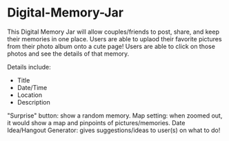 # Digital-Memory-Jar

This Digital Memory Jar will allow couples/friends to post, share, and keep their memories in one place. 
Users are able to uplaod their favorite pictures from their photo album onto a cute page! 
Users are able to click on those photos and see the details of that memory.

Details include: 
  - Title
  - Date/Time
  - Location
  - Description
  
"Surprise" button: show a random memory. 
Map setting: when zoomed out, it would show a map and pinpoints of pictures/memories. 
Date Idea/Hangout Generator: gives suggestions/ideas to user(s) on what to do!
